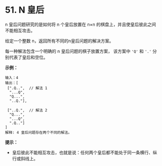 # 51. N 皇后

n 皇后问题研究的是如何将 n 个皇后放置在 n×n 的棋盘上，并且使皇后彼此之间不能相互攻击。

给定一个整数 n，返回所有不同的n皇后问题的解决方案。

每一种解法包含一个明确的 n 皇后问题的棋子放置方案，
该方案中 `'Q'` 和 `'.'` 分别代表了皇后和空位。

**示例：**

```
输入：4
输出：[
 [".Q..",  // 解法 1
  "...Q",
  "Q...",
  "..Q."],

 ["..Q.",  // 解法 2
  "Q...",
  "...Q",
  ".Q.."]
]
解释: 4 皇后问题存在两个不同的解法。
```

**提示：**

* 皇后彼此不能相互攻击，也就是说：任何两个皇后都不能处于同一条横行、纵行或斜线上。
